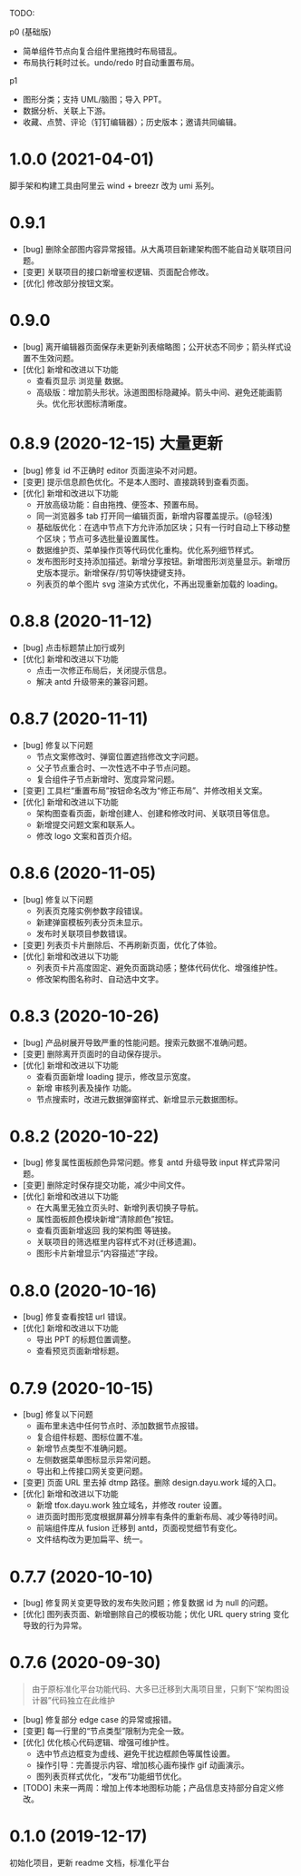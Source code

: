 
TODO:

p0 (基础版)
- 简单组件节点向复合组件里拖拽时布局错乱。
- 布局执行耗时过长。undo/redo 时自动重置布局。

p1

- 图形分类；支持 UML/脑图；导入 PPT。
- 数据分析、关联上下游。
- 收藏、点赞、评论（钉钉编辑器）；历史版本；邀请共同编辑。

# 1.0.0 (2021-04-01)
脚手架和构建工具由阿里云 wind + breezr 改为 umi 系列。

# 0.9.1
- [bug] 删除全部图内容异常报错。从大禹项目新建架构图不能自动关联项目问题。
- [变更] 关联项目的接口新增鉴权逻辑、页面配合修改。
- [优化] 修改部分按钮文案。

# 0.9.0

- [bug] 离开编辑器页面保存未更新列表缩略图；公开状态不同步；箭头样式设置不生效问题。
- [优化] 新增和改进以下功能
  - 查看页显示 浏览量 数据。
  - 高级版：增加箭头形状。泳道图图标隐藏掉。箭头中间、避免还能画箭头。优化形状图标清晰度。

# 0.8.9 (2020-12-15) 大量更新

- [bug] 修复 id 不正确时 editor 页面渲染不对问题。
- [变更] 提示信息颜色优化。不是本人图时、直接跳转到查看页面。
- [优化] 新增和改进以下功能
  - 开放高级功能：自由拖拽、便签本、预置布局。
  - 同一浏览器多 tab 打开同一编辑页面，新增内容覆盖提示。(@轻浅)
  - 基础版优化：在选中节点下方允许添加区块；只有一行时自动上下移动整个区块；节点可多选批量设置属性。
  - 数据维护页、菜单操作页等代码优化重构。优化系列细节样式。
  - 发布图形时支持添加描述。新增分享按钮。新增图形浏览量显示。新增历史版本提示。新增保存/剪切等快捷键支持。
  - 列表页的单个图片 svg 渲染方式优化，不再出现重新加载的 loading。

# 0.8.8 (2020-11-12)

- [bug] 点击标题禁止加行或列
- [优化] 新增和改进以下功能
  - 点击一次修正布局后，关闭提示信息。
  - 解决 antd 升级带来的兼容问题。

# 0.8.7 (2020-11-11)

- [bug] 修复以下问题
  - 节点文案修改时、弹窗位置遮挡修改文字问题。
  - 父子节点重合时、一次性选不中子节点问题。
  - 复合组件子节点新增时、宽度异常问题。
- [变更] 工具栏“重置布局”按钮命名改为“修正布局”、并修改相关文案。
- [优化] 新增和改进以下功能
  - 架构图查看页面，新增创建人、创建和修改时间、关联项目等信息。
  - 新增提交问题文案和联系人。
  - 修改 logo 文案和首页介绍。

# 0.8.6 (2020-11-05)

- [bug] 修复以下问题
  - 列表页克隆实例参数字段错误。
  - 新建弹窗模板列表分页未显示。
  - 发布时关联项目参数错误。
- [变更] 列表页卡片删除后、不再刷新页面，优化了体验。
- [优化] 新增和改进以下功能
  - 列表页卡片高度固定、避免页面跳动感；整体代码优化、增强维护性。
  - 修改架构图名称时、自动选中文字。

# 0.8.3 (2020-10-26)

- [bug] 产品树展开导致严重的性能问题。搜索元数据不准确问题。
- [变更] 删除离开页面时的自动保存提示。
- [优化] 新增和改进以下功能
  - 查看页面新增 loading 提示，修改显示宽度。
  - 新增 审核列表及操作 功能。
  - 节点搜索时，改进元数据弹窗样式、新增显示元数据图标。

# 0.8.2 (2020-10-22)

- [bug] 修复属性面板颜色异常问题。修复 antd 升级导致 input 样式异常问题。
- [变更] 删除定时保存提交功能，减少中间文件。
- [优化] 新增和改进以下功能
  - 在大禹里无独立页头时、新增列表切换子导航。
  - 属性面板颜色模块新增“清除颜色”按钮。
  - 查看页面新增返回 我的架构图 等链接。
  - 关联项目的筛选框里内容样式不对(迁移遗漏)。
  - 图形卡片新增显示“内容描述”字段。

# 0.8.0 (2020-10-16)

- [bug] 修复查看按钮 url 错误。
- [优化] 新增和改进以下功能
  - 导出 PPT 的标题位置调整。
  - 查看预览页面新增标题。

# 0.7.9 (2020-10-15)

- [bug] 修复以下问题
  - 画布里未选中任何节点时、添加数据节点报错。
  - 复合组件标题、图标位置不准。
  - 新增节点类型不准确问题。
  - 左侧数据菜单图标显示异常问题。
  - 导出和上传接口网关变更问题。
- [变更] 页面 URL 里去掉 dtmp 路径。删除 design.dayu.work 域的入口。
- [优化] 新增和改进以下功能
  - 新增 tfox.dayu.work 独立域名，并修改 router 设置。
  - 进页面时图形宽度根据屏幕分辨率有条件的重新布局、减少等待时间。
  - 前端组件库从 fusion 迁移到 antd，页面视觉细节有变化。
  - 文件结构改为更加扁平、统一。

# 0.7.7 (2020-10-10)

- [bug] 修复网关变更导致的发布失败问题；修复数据 id 为 null 的问题。
- [优化] 图列表页面、新增删除自己的模板功能；优化 URL query string 变化导致的行为异常。

# 0.7.6 (2020-09-30)

> 由于原标准化平台功能代码、大多已迁移到大禹项目里，只剩下“架构图设计器”代码独立在此维护

- [bug] 修复部分 edge case 的异常或报错。
- [变更] 每一行里的“节点类型”限制为完全一致。
- [优化] 优化核心代码逻辑、增强可维护性。
  - 选中节点边框变为虚线、避免干扰边框颜色等属性设置。
  - 操作引导：完善提示内容、增加核心画布操作 gif 动画演示。
  - 图列表页样式优化，“发布”功能细节优化。
- [TODO] 未来一两周：增加上传本地图标功能；产品信息支持部分自定义修改。

# 0.1.0 (2019-12-17)

初始化项目，更新 readme 文档，标准化平台
